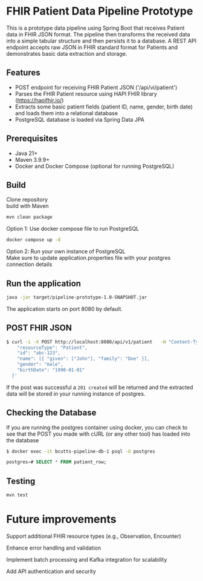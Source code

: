 # FHIR Patient Data Pipeline Prototype

This is a prototype data pipeline using Spring Boot that receives Patient data in FHIR JSON format. The pipeline then transforms the received data into a simple tabular structure and then persists it to a database. A REST API endpoint accepts raw JSON in FHIR standard format for Patients and demonstrates basic data extraction and storage.

## Features

- POST endpoint for receiving FHIR Patient JSON ('/api/vi/patient')
- Parses the FHIR Patient resource using HAPI FHIR library (https://hapifhir.io/)
- Extracts some basic patient fields (patient ID, name, gender, birth date) and loads them into a relational database
- PostgreSQL database is loaded via Spring Data JPA

## Prerequisites

- Java 21+
- Maven 3.9.9+
- Docker and Docker Compose (optional for running PostgreSQL)

## Build

Clone repository</br>
build with Maven
``` bash
mvn clean package
```

Option 1: Use docker compose file to run PostgreSQL</br>

```bash
docker compose up -d
```

Option 2: Run your own instance of PostgreSQL</br>
Make sure to update application.properties file with your postgres connection details</br>

## Run the application
```bash
java -jar target/pipeline-prototype-1.0-SNAPSHOT.jar
```
The application starts on port 8080 by default.

## POST FHIR JSON

```bash
$ curl -i -X POST http://localhost:8080/api/v1/patient   -H "Content-Type: application/json"   -d '{
    "resourceType": "Patient",
    "id": "abc-123",
    "name": [{ "given": ["John"], "family": "Doe" }],
    "gender": "male",
    "birthDate": "1990-01-01"
  }'
```
If the post was successful a `201 created` will be returned and the extracted data will be stored in your running instance of postgres.

## Checking the Database
If you are running the postgres container using docker, you can check to see that the POST you made with cURL (or any other tool) has
loaded into the database

```bash
$ docker exec -it bcutts-pipeline-db-1 psql -U postgres
```
```sql
postgres=# SELECT * FROM patient_row;
```

## Testing
```bash
mvn test
```

# Future improvements
Support additional FHIR resource types (e.g., Observation, Encounter)

Enhance error handling and validation

Implement batch processing and Kafka integration for scalability

Add API authentication and security


